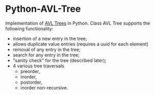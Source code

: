 Python-AVL-Tree
=============

Implementation of [AVL Trees] in Python.
Class AVL Tree supports the following functionality:
 - insertion of a new entry in the tree;
 - allows duplicate value entries (requires a uuid for each element)
 - removal of any entry in the tree;
 - search for any entry in the tree;
 - "sanity check" for the tree (described later);
 - 4 various tree traversals
    - preorder,
    - inorder,
    - postorder,
    - inorder non-recursive.

[AVL Trees]: http://en.wikipedia.org/wiki/AVL_tree
